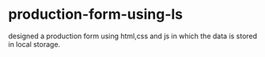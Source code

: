 # production-form-using-ls
designed a production form using html,css and js in which the data is stored in local storage.
